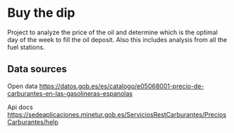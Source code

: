 # Buy the dip

Project to analyze the price of the oil and determine which is the optimal day of the week to fill the oil deposit.
Also this includes analysis from all the fuel stations.

## Data sources
Open data
https://datos.gob.es/es/catalogo/e05068001-precio-de-carburantes-en-las-gasolineras-espanolas

Api docs
https://sedeaplicaciones.minetur.gob.es/ServiciosRestCarburantes/PreciosCarburantes/help

